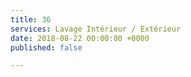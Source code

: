 ```yaml
---
title: 36
services: Lavage Intérieur / Extérieur
date: 2018-08-22 00:00:00 +0000
published: false

---
```

